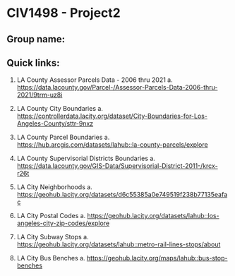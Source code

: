 # CIV1498 - Project2


## Group name: 


## Quick links: 

1. LA County Assessor Parcels Data - 2006 thru 2021
    a. https://data.lacounty.gov/Parcel-/Assessor-Parcels-Data-2006-thru-2021/9trm-uz8i

2. LA County City Boundaries
    a. https://controllerdata.lacity.org/dataset/City-Boundaries-for-Los-Angeles-County/sttr-9nxz

3. LA County Parcel Boundaries
    a. https://hub.arcgis.com/datasets/lahub::la-county-parcels/explore
    
4. LA County Supervisorial Districts Boundaries
    a. https://data.lacounty.gov/GIS-Data/Supervisorial-District-2011-/krcx-r26t
    
5. LA City Neighborhoods
    a. https://geohub.lacity.org/datasets/d6c55385a0e749519f238b77135eafac

6. LA City Postal Codes
    a. https://geohub.lacity.org/datasets/lahub::los-angeles-city-zip-codes/explore
    
7. LA City Subway Stops
    a. https://geohub.lacity.org/datasets/lahub::metro-rail-lines-stops/about
    
8. LA City Bus Benches
    a. https://geohub.lacity.org/maps/lahub::bus-stop-benches